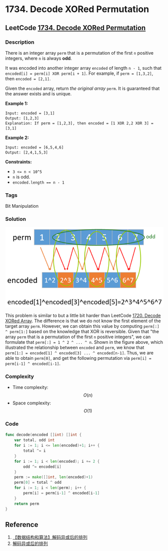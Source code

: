 # 1734. Decode XORed Permutation

## LeetCode [1734. Decode XORed Permutation](title)

### Description

There is an integer array `perm` that is a permutation of the first `n` positive integers, where `n` is always **odd**.

It was encoded into another integer array `encoded` of length `n - 1`, such that `encoded[i] = perm[i] XOR perm[i + 1]`. For example, if `perm = [1,3,2]`, then `encoded = [2,1]`.

Given the `encoded` array, return _the original array_ `perm`. It is guaranteed that the answer exists and is unique.

**Example 1:**

```text
Input: encoded = [3,1]
Output: [1,2,3]
Explanation: If perm = [1,2,3], then encoded = [1 XOR 2,2 XOR 3] = [3,1]
```

**Example 2:**

```text
Input: encoded = [6,5,4,6]
Output: [2,4,1,5,3]
```

**Constraints:**

* `3 <= n < 10^5`
* `n` is odd.
* `encoded.length == n - 1`

### Tags

Bit Manipulation

### Solution

![](../.gitbook/assets/image%20%2833%29.png)

This problem is similar to but a little bit harder than LeetCode [1720. Decode XORed Array](1720.-decode-xored-array.md). The difference is that we do not know the first element of the target array `perm`. However, we can obtain this value by computing `perm[:] ^ perm[1:]` based on the knowledge that XOR is reversible. Given that "the array `perm` that is a permutation of the first `n` positive integers", we can formulate that `perm[:] = 1 ^ 2 ^ ... ^ n`. Shown in the figure above, which illustrated the relationship between `encoded` and `perm`, we know that `perm[1:] = encoded[1] ^ encoded[3] ... ^ encoded[n-1]`. Thus, we are able to obtain `perm[0]`, and get the following permutation via `perm[i] = perm[i-1] ^ encoded[i-1]`.

### Complexity

* Time complexity: $$O(n)$$
* Space complexity: $$O(1)$$

### Code

```go
func decode(encoded []int) []int {
	var total, odd int
	for i := 1; i <= len(encoded)+1; i++ {
		total ^= i
	}
	for i := 1; i < len(encoded); i += 2 {
		odd ^= encoded[i]
	}
	perm := make([]int, len(encoded)+1)
	perm[0] = total ^ odd
	for i := 1; i < len(perm); i++ {
		perm[i] = perm[i-1] ^ encoded[i-1]
	}
	return perm
}
```

## Reference

1. [【数据结构和算法】解码异或后的排列](https://leetcode-cn.com/problems/decode-xored-permutation/solution/shu-ju-jie-gou-he-suan-fa-jie-ma-yi-huo-6wbiv/)
2. [解码异或后的排列](https://leetcode-cn.com/problems/decode-xored-permutation/solution/jie-ma-yi-huo-hou-de-pai-lie-by-leetcode-9gw4/)

